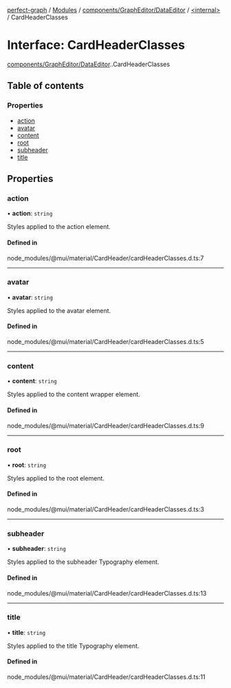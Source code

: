 [perfect-graph](../README.md) / [Modules](../modules.md) / [components/GraphEditor/DataEditor](../modules/components_GraphEditor_DataEditor.md) / [<internal\>](../modules/components_GraphEditor_DataEditor._internal_.md) / CardHeaderClasses

# Interface: CardHeaderClasses

[components/GraphEditor/DataEditor](../modules/components_GraphEditor_DataEditor.md).[<internal>](../modules/components_GraphEditor_DataEditor._internal_.md).CardHeaderClasses

## Table of contents

### Properties

- [action](components_GraphEditor_DataEditor._internal_.CardHeaderClasses.md#action)
- [avatar](components_GraphEditor_DataEditor._internal_.CardHeaderClasses.md#avatar)
- [content](components_GraphEditor_DataEditor._internal_.CardHeaderClasses.md#content)
- [root](components_GraphEditor_DataEditor._internal_.CardHeaderClasses.md#root)
- [subheader](components_GraphEditor_DataEditor._internal_.CardHeaderClasses.md#subheader)
- [title](components_GraphEditor_DataEditor._internal_.CardHeaderClasses.md#title)

## Properties

### action

• **action**: `string`

Styles applied to the action element.

#### Defined in

node_modules/@mui/material/CardHeader/cardHeaderClasses.d.ts:7

___

### avatar

• **avatar**: `string`

Styles applied to the avatar element.

#### Defined in

node_modules/@mui/material/CardHeader/cardHeaderClasses.d.ts:5

___

### content

• **content**: `string`

Styles applied to the content wrapper element.

#### Defined in

node_modules/@mui/material/CardHeader/cardHeaderClasses.d.ts:9

___

### root

• **root**: `string`

Styles applied to the root element.

#### Defined in

node_modules/@mui/material/CardHeader/cardHeaderClasses.d.ts:3

___

### subheader

• **subheader**: `string`

Styles applied to the subheader Typography element.

#### Defined in

node_modules/@mui/material/CardHeader/cardHeaderClasses.d.ts:13

___

### title

• **title**: `string`

Styles applied to the title Typography element.

#### Defined in

node_modules/@mui/material/CardHeader/cardHeaderClasses.d.ts:11
